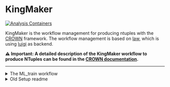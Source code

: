 # KingMaker


[![Analysis Containers](https://github.com/KIT-CMS/kingmaker-images/actions/workflows/deploy-base-images.yml/badge.svg?branch=main)](https://github.com/KIT-CMS/kingmaker-images/actions/workflows/deploy-base-images.yml)

KingMaker is the workflow management for producing ntuples with the [CROWN](https://github.com/KIT-CMS/CROWN) framework. The workflow management is based on [law](https://github.com/riga/law), which is using [luigi](https://github.com/spotify/luigi) as backend.

**⚠ Important: A detailed description of the KingMaker workflow to produce NTuples can be found in the [CROWN documentation](https://crown.readthedocs.io/en/latest/kingmaker.html#).**

---

<details>
  <summary>The ML_train workflow</summary>

# The ML_train workflow
---
## Workflow

The ML_train workflow currently contains a number of the tasks necessary for the `htt-ml` analysis. The-`NMSSM` analysis is currently not yet supported. It should be noted, that all created files are stored in remote storage and might be subject to file caching under certain circumstances.
The tasks , located in are:

1. [CreateTrainingDataShard](processor/tasks/MLTraining.py#L30)
    Remote workflow task that creates the process-datasets for the machine learning tasks from the config files you provide. The task uses the `ntuples` and `friend trees` described in the [Sample setup](https://github.com/tvoigtlaender/sm-htt-analysis/tree/master/utils/setup_samples.sh). These dependencies are currently not checked by LAW. Also uses the [create_training_datashard](https://github.com/tvoigtlaender/sm-htt-analysis/tree/master/ml_datasets/create_training_datashard.py) script. \
    The task branches each return a root file that consists of one fold of one of the processes described in the provided configs. These files can then be used for the machine learning tasks.
2. [RunTraining](processor/tasks/MLTraining.py#L141)
    Remote workflow task that performs the neural network training using GPU resources if possible. Uses the [Tensorflow_training](https://github.com/tvoigtlaender/sm-htt-analysis/tree/master/ml_trainings/Tensorflow_training.py) script. The hyperparameters of this training are set by the provided config files.\
    Each branch task returns a set of files for one fold of one training specified in the configs. Each set includes the trained `.h5` model, the preprocessing object as a `.pickle` file and a graph of the loss as a `.pdf` and `.png`. The task also returns a set of files that can be used with the [lwtnn](https://github.com/lwtnn/lwtnn) package.
3. [RunTesting](processor/tasks/MLTraining.py#L415)
    Remote workflow task that performs a number of tests on the trained neural network using GPU resources if possible. Uses the [ml_tests](https://github.com/tvoigtlaender/sm-htt-analysis/tree/master/ml_tests) scripts. The tests return a number plots and their `.json` files in a tarball, which is copied to the remote storage. The plots include confusion, efficiency, purity, 1D-taylor and taylor ranking.
5. [RunAllAnalysisTrainings](processor/tasks/MLTraining.py#L707)
    Task to run all trainings described in the configs.

## Run ML_train

Normally, the `ML_train` workflow can be run by running the `RunAllAnalysisTrainings` task:

```bash

law run RunAllAnalysisTrainings --analysis-config <Analysis configs>

```
Alternatively a single training/testing can be performed by using the `RunTraining`/`RunTesting` task directly:
```bash

law run RunTraining --training-information '[["<Training name>","<Training configs>"]]'
law run RunTesting --training-information '[["<Training name>","<Training configs>"]]'

```
Similarly it is possible to create only a single data-shard:

```bash

law run CreateTrainingDataShard --datashard-information '[["<Process name>", "<Process class>"]]' --process-config-dirs '["<Process dir>"]'

```

An example of how the above scripts could look like with the example configs: 
```bash

law run RunAllAnalysisTrainings --analysis-config ml_configs/example_configs/sm.yaml
law run RunTraining --training-information '[["sm_2018_mt","ml_configs/example_configs/trainings.yaml"]]'
law run RunTesting --training-information '[["sm_2018_mt","ml_configs/example_configs/trainings.yaml"]]'
law run CreateTrainingDataShard --datashard-information '[["2018_mt_ggh", "ggh"]]' --process-config-dirs '["ml_configs/example_configs/processes"]'

```
---
# Configurations, not set in the `ml_config` config files.
There are a number of parameters to be set in the [luigi](lawluigi_configs/ML_train_luigi.cfg) and [law](lawluigi_configs/ML_train_law.cfg) config files:

- `ENV_NAME`: The Environment used in all non-batch jobs. Can be set individually for each batch job.
- `additional_files`: What files should be transfered into a batch job in addition to the usual ones (`lawluigi_configs`, `processor` and `law`).
- `production_tag`: Can be any string. Used to differentiate the runs. Default is a unique timestamp.
- A number of htcondor specific settings that can be adjusted if necessary.

Useful command line arguments:
1. `--workers`; The number of tasks that are handled simultaneously. 
2. `--print-status -1`; Return the current status of all tasks involved in the workflow. 
3. `--remove-output -1`; Remove all output files of tasks.

</details>


<details>
  <summary>Old Setup readme</summary>


## Setup

Setting up KingMaker should be straight forward:

```sh
git clone --recursive git@github.com:KIT-CMS/KingMaker.git
cd KingMaker
source setup.sh <Analysis Name>
```

this should setup the environment specified in the luigi.cfg file (located at `lawluigi_configs/<Analysis Name>_luigi.cfg`), which includes all needed packages.
The environment is sourced from the conda instance located at `/cvmfs/etp.kit.edu/LAW_envs/conda_envs/miniconda/` if possible. 
If the relevant environment is not available this way, the environment will be set up in a local conda instance.
The environment files are located at `kingmaker-images/KingMaker_envs/<Analysis Name>_env.cfg`.
In addition other files are installed depending on the analysis.

A list of available analyses can be found in the `setup.sh` script or by running 
```sh
source setup.sh -l
```

In addition a `luigid` scheduler is also started if there isn't one running already. 

When setting up an already cloned version, a
```sh
source setup.sh <Analysis Name>
```
is enough.
</details>
